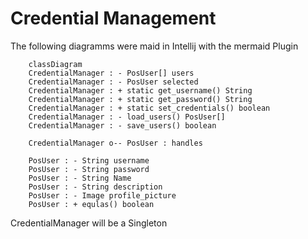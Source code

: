 # Credential Management

The following diagramms were maid in Intellij with the mermaid Plugin


````mermaid
    classDiagram
    CredentialManager : - PosUser[] users
    CredentialManager : - PosUser selected
    CredentialManager : + static get_username() String
    CredentialManager : + static get_password() String
    CredentialManager : + static set_credentials() boolean
    CredentialManager : - load_users() PosUser[]
    CredentialManager : - save_users() boolean
    
    CredentialManager o-- PosUser : handles
    
    PosUser : - String username
    PosUser : - String password
    PosUser : - String Name
    PosUser : - String description
    PosUser : - Image profile_picture
    PosUser : + equlas() boolean

````

CredentialManager will be a Singleton
